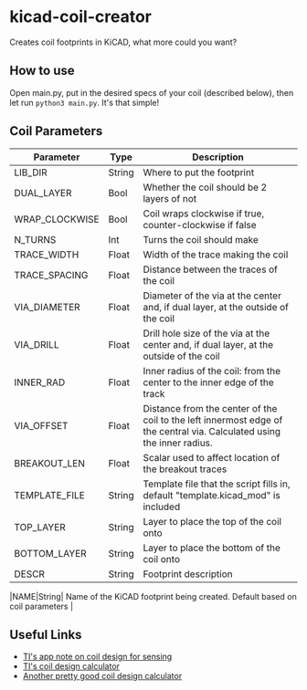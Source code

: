 # kicad-coil-creator

Creates coil footprints in KiCAD, what more could you want?

## How to use

Open main.py, put in the desired specs of your coil (described below), then let run `python3 main.py`. It's that simple!

## Coil Parameters

|Parameter|Type|Description|
|---|---|---|
|LIB_DIR|String| Where to put the footprint |
|DUAL_LAYER|Bool| Whether the coil should be 2 layers of not |
|WRAP_CLOCKWISE|Bool| Coil wraps clockwise if true, counter-clockwise if false |
|N_TURNS|Int| Turns the coil should make |
|TRACE_WIDTH|Float| Width of the trace making the coil |
|TRACE_SPACING|Float| Distance between the traces of the coil |
|VIA_DIAMETER|Float| Diameter of the via at the center and, if dual layer, at the outside of the coil |
|VIA_DRILL|Float| Drill hole size of the via at the center and, if dual layer, at the outside of the coil |
|INNER_RAD|Float| Inner radius of the coil: from the center to the inner edge of the track |
|VIA_OFFSET|Float| Distance from the center of the coil to the left innermost edge of the central via. Calculated using the inner radius. |
|BREAKOUT_LEN|Float| Scalar used to affect location of the breakout traces |
|TEMPLATE_FILE|String| Template file that the script fills in, default "template.kicad_mod" is included |
|TOP_LAYER|String| Layer to place the top of the coil onto |
|BOTTOM_LAYER|String| Layer to place the bottom of the coil onto |
|DESCR|String| Footprint description |

|NAME|String| Name of the KiCAD footprint being created. Default based on coil parameters |

## Useful Links

- [TI's app note on coil design for sensing](https://www.ti.com/lit/an/snoa930c/snoa930c.pdf)
- [TI's coil design calculator](https://webench.ti.com/wb5/LDC/)
- [Another pretty good coil design calculator](http://www.circuits.dk/calculator_flat_spiral_coil_inductor.htm)
